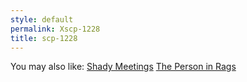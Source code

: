 ```yaml
---
style: default
permalink: Xscp-1228
title: scp-1228
---
```

You may also like:
[Shady Meetings](http://scp-wiki.net/shady-meetings)
[The Person in Rags](http://scp-wiki.net/the-person-in-rags)